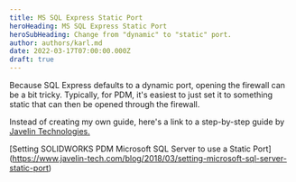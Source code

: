 ```yaml
---
title: MS SQL Express Static Port
heroHeading: MS SQL Express Static Port
heroSubHeading: Change from "dynamic" to "static" port.
author: authors/karl.md
date: 2022-03-17T07:00:00.000Z
draft: true
---
```


Because SQL Express defaults to a dynamic port, opening the firewall can be a bit tricky. Typically, for PDM, it's easiest to just set it to something static that can then be opened through the firewall.

Instead of creating my own guide, here's a link to a step-by-step guide by [Javelin Technologies.](https://javelin-tech.com "Javelin Technologies")

\[Setting SOLIDWORKS PDM Microsoft SQL Server to use a Static Port]\(https://www.javelin-tech.com/blog/2018/03/setting-microsoft-sql-server-static-port)
